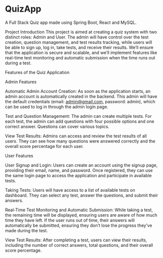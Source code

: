 # QuizApp
A Full Stack Quiz app made using Spring Boot, React and MySQL.

Project Introduction
This project is aimed at creating a quiz system with two distinct roles: Admin and User. The admin will have control over the test creation, question management, and test results tracking, while users will be able to sign up, log in, take tests, and receive their results. We’ll ensure that the application is secure and scalable, and we’ll implement features like real-time test monitoring and automatic submission when the time runs out during a test.

Features of the Quiz Application

Admin Features

Automatic Admin Account Creation:
As soon as the application starts, an admin account is automatically created in the backend. This admin will have the default credentials (email: admin@gmail.com, password: admin), which can be used to log in through the admin login page.

Test and Question Management:
The admin can create multiple tests. For each test, the admin can add questions with four possible options and one correct answer. Questions can cover various topics.

View Test Results:
Admins can access and review the test results of all users. They can see how many questions were answered correctly and the overall score percentage for each user.

User Features

User Signup and Login:
Users can create an account using the signup page, providing their email, name, and password. Once registered, they can use the same login page to access the application and participate in available tests.

Taking Tests:
Users will have access to a list of available tests on dashboard. They can select any test, answer the questions, and submit their answers.

Real-Time Test Monitoring and Automatic Submission:
While taking a test, the remaining time will be displayed, ensuring users are aware of how much time they have left. If the user runs out of time, their answers will automatically be submitted, ensuring they don’t lose the progress they’ve made during the test.

View Test Results:
After completing a test, users can view their results, including the number of correct answers, total questions, and their overall score percentage.

